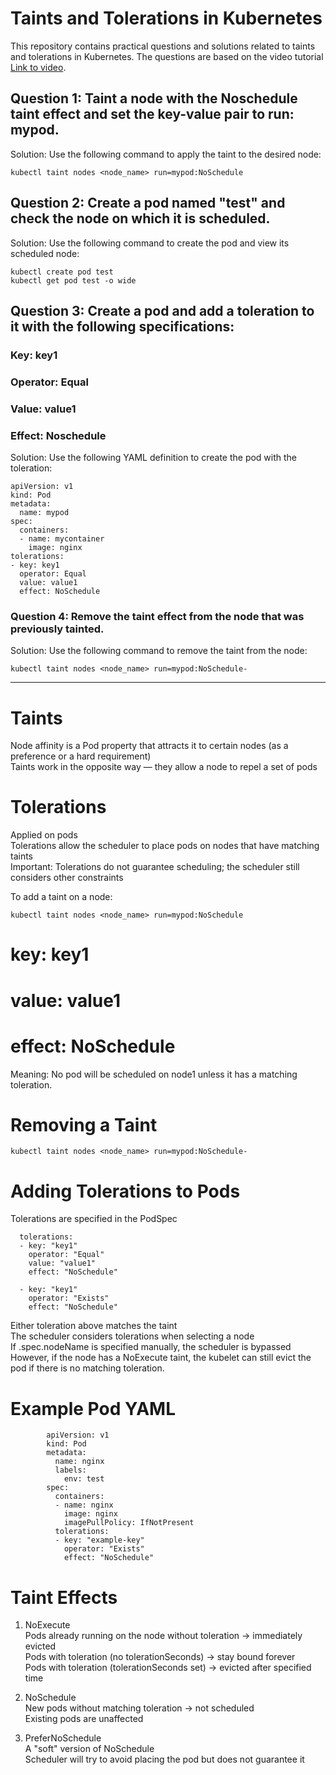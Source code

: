# Taints and Tolerations in Kubernetes
This repository contains practical questions and solutions related to taints and tolerations in Kubernetes. The questions are based on the video tutorial [Link to video](https://youtu.be/y4UarwGKZQQ).

## Question 1: Taint a node with the Noschedule taint effect and set the key-value pair to run: mypod.
Solution: Use the following command to apply the taint to the desired node:
```
kubectl taint nodes <node_name> run=mypod:NoSchedule
```

## Question 2: Create a pod named "test" and check the node on which it is scheduled.
Solution: Use the following command to create the pod and view its scheduled node:
```
kubectl create pod test
kubectl get pod test -o wide
```

## Question 3: Create a pod and add a toleration to it with the following specifications:
### Key: key1
### Operator: Equal
### Value: value1
### Effect: Noschedule
Solution: Use the following YAML definition to create the pod with the toleration:
```
apiVersion: v1
kind: Pod
metadata:
  name: mypod
spec:
  containers:
  - name: mycontainer
    image: nginx
tolerations:
- key: key1
  operator: Equal
  value: value1
  effect: NoSchedule
```

### Question 4: Remove the taint effect from the node that was previously tainted.
Solution: Use the following command to remove the taint from the node:
```
kubectl taint nodes <node_name> run=mypod:NoSchedule-
```


_____________________________________________________________________________________________________________________________________________
# Taints
  Node affinity is a Pod property that attracts it to certain nodes (as a preference or a hard requirement)<br>
  Taints work in the opposite way — they allow a node to repel a set of pods

# Tolerations
Applied on pods<br>
   Tolerations allow the scheduler to place pods on nodes that have matching taints<br>
   Important: Tolerations do not guarantee scheduling; the scheduler still considers other constraints

  To add a taint on a node:
  ```
  kubectl taint nodes <node_name> run=mypod:NoSchedule
 ```
# key: key1
# value: value1
# effect: NoSchedule
Meaning: No pod will be scheduled on node1 unless it has a matching toleration.

# Removing a Taint
```
kubectl taint nodes <node_name> run=mypod:NoSchedule-
```
# Adding Tolerations to Pods
  Tolerations are specified in the PodSpec

  ```
    tolerations:
    - key: "key1"
      operator: "Equal"
      value: "value1"
      effect: "NoSchedule"

    - key: "key1"
      operator: "Exists"
      effect: "NoSchedule"
```

Either toleration above matches the taint<br>
The scheduler considers tolerations when selecting a node<br>
If .spec.nodeName is specified manually, the scheduler is bypassed<br>
However, if the node has a NoExecute taint, the kubelet can still evict the pod if there is no matching toleration.

#  Example Pod YAML

```
        apiVersion: v1
        kind: Pod
        metadata:
          name: nginx
          labels:
            env: test
        spec:
          containers:
          - name: nginx
            image: nginx
            imagePullPolicy: IfNotPresent
          tolerations:
          - key: "example-key"
            operator: "Exists"
            effect: "NoSchedule"
```
  # Taint Effects
   1. NoExecute<br>
      Pods already running on the node without toleration → immediately evicted<br>
      Pods with toleration (no tolerationSeconds) → stay bound forever<br>
      Pods with toleration (tolerationSeconds set) → evicted after specified time

   2. NoSchedule<br>
        New pods without matching toleration → not scheduled<br>
        Existing pods are unaffected

   3. PreferNoSchedule<br>
       A "soft" version of NoSchedule<br>
       Scheduler will try to avoid placing the pod but does not guarantee it<br>



